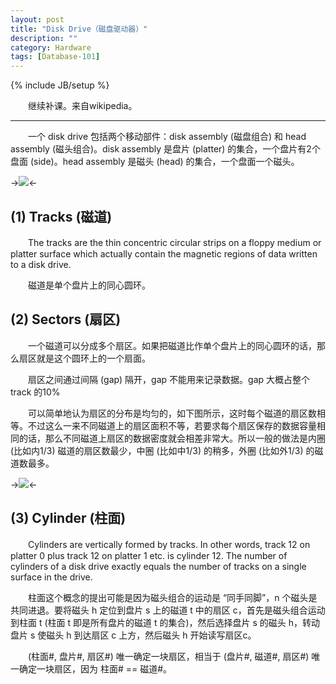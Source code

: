```yaml
---
layout: post
title: "Disk Drive（磁盘驱动器）"
description: ""
category: Hardware
tags: [Database-101]
---
```

{% include JB/setup %}

　　继续补课。来自wikipedia。

---

　　一个 disk drive 包括两个移动部件：disk assembly (磁盘组合) 和 head assembly (磁头组合)。disk assembly 是盘片 (platter) 的集合，一个盘片有2个盘面 (side)。head assembly 是磁头 (head) 的集合，一个盘面一个磁头。

->![](https://vgk2vg.bn1304.livefilestore.com/y2pcZkp4B-hvor1MJnDCagnhrSWWl2ay-76yeTVbCMk6xhVH_XrO6RBjshIosKTP4L1K2r2DnyP1YVGj7APuxnTQEFWANVzVIng-jKUZJuq_ow/disk%20driver.png?psid=1)<-

## (1) Tracks (磁道)

　　The tracks are the thin concentric circular strips on a floppy medium or platter surface which actually contain the magnetic regions of data written to a disk drive.  

　　磁道是单个盘片上的同心圆环。

## (2) Sectors (扇区)

　　一个磁道可以分成多个扇区。如果把磁道比作单个盘片上的同心圆环的话，那么扇区就是这个圆环上的一个扇面。  

　　扇区之间通过间隔 (gap) 隔开，gap 不能用来记录数据。gap 大概占整个 track 的10%  

　　可以简单地认为扇区的分布是均匀的，如下图所示，这时每个磁道的扇区数相等。不过这么一来不同磁道上的扇区面积不等，若要求每个扇区保存的数据容量相同的话，那么不同磁道上扇区的数据密度就会相差非常大。所以一般的做法是内圈 (比如内1/3) 磁道的扇区数最少，中圈 (比如中1/3) 的稍多，外圈 (比如外1/3) 的磁道数最多。

->![](https://vgk2vg.bn1302.livefilestore.com/y2pqUIUhRIaWORIjlsFIRIF-KXLDafc23FhcUKRjlopY5AuBsvJWTS7oeVHVMfMnihGiwSwvn_5MLvWwvZjjUzIxpKKNE2iRMiDNmFcCc4OhkA/sector.gif?psid=1)<-

## (3) Cylinder (柱面)

　　Cylinders are vertically formed by tracks. In other words, track 12 on platter 0 plus track 12 on platter 1 etc. is cylinder 12. The number of cylinders of a disk drive exactly equals the number of tracks on a single surface in the drive. 

　　柱面这个概念的提出可能是因为磁头组合的运动是 “同手同脚”，n 个磁头是共同进退。要将磁头 h 定位到盘片 s 上的磁道 t 中的扇区 c，首先是磁头组合运动到柱面 t  (柱面 t 即是所有盘片的磁道 t 的集合)，然后选择盘片 s 的磁头 h，转动盘片 s 使磁头 h 到达扇区 c 上方，然后磁头 h 开始读写扇区c。

　　(柱面#, 盘片#, 扇区#) 唯一确定一块扇区，相当于 (盘片#, 磁道#, 扇区#) 唯一确定一块扇区，因为 柱面# == 磁道#。